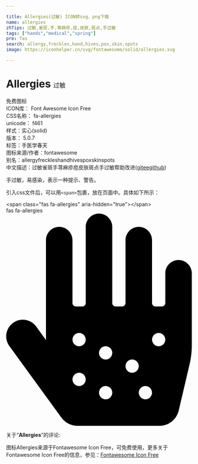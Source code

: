 ```yaml
---

title: Allergies(过敏) ICON转svg、png下载
name: allergies
zhTips: 过敏,雀斑,手,荨麻疹,痘,皮肤,斑点,手过敏
tags: ["hands","medical","spring"]
pre: fas
search: allergy,freckles,hand,hives,pox,skin,spots
image: https://iconhelper.cn/svg/fontawesome/solid/allergies.svg

---
```


# Allergies  <small style="font-size: 60%;font-weight: 100">过敏</small>


<div class="detail-page">
<p>
<span><span class="badge-success badge">免费图标</span> </span>
<br/>
<span>
ICON库：
<span class="badge-secondary badge">Font Awesome Icon Free</span> 
</span>
<br/>
<span>
CSS名称：
<span class="badge-secondary badge">fa-allergies</span> 
</span>
<br/>
<span>
unicode：
<span class="badge-secondary badge">f461</span> 
<copy-btn content='f461' btn-title=""></copy-btn>
<copy-btn :content='String.fromCodePoint(parseInt("f461", 16))' btn-title="复制U"></copy-btn>
</span><br/><span>样式：<span class="badge-light badge">实心(solid)</span></span>
<br/>
<span>
版本：
<span class="badge-secondary badge">5.0.7</span> 
</span><br/><span>标签：<span class="badge-light badge"><router-link to="/tags/hands.html">手</router-link></span><span class="badge-light badge"><router-link to="/tags/medical.html">医学</router-link></span><span class="badge-light badge"><router-link to="/tags/spring.html">春天</router-link></span></span>
<br/>
<span>图标来源/作者：<span class="badge-light badge">fontawesome</span></span> 
<br/>
<span>别名：<span class="badge-light badge">allergy</span><span class="badge-light badge">freckles</span><span class="badge-light badge">hand</span><span class="badge-light badge">hives</span><span class="badge-light badge">pox</span><span class="badge-light badge">skin</span><span class="badge-light badge">spots</span></span><br/><span class="zh-detail">中文描述：<span class="badge-primary badge">过敏</span><span class="badge-primary badge">雀斑</span><span class="badge-primary badge">手</span><span class="badge-primary badge">荨麻疹</span><span class="badge-primary badge">痘</span><span class="badge-primary badge">皮肤</span><span class="badge-primary badge">斑点</span><span class="badge-primary badge">手过敏</span><span class="help-link"><span>帮助改进</span>(<a href="https://gitee.com/liuwave/icon-helper/edit/master/json/fontawesome/solid/allergies.json" target="_blank" rel="noopener noreferrer">gitee</a><a href="https://github.com/liuwave/icon-helper/edit/master/json/fontawesome/solid/allergies.json" target="_blank" rel="noopener noreferrer">github</a></span>)</span><br/>
</p>
</div><div class="description description alert alert-light">手过敏，易感染，表示一种提示、警告。</div>
<div class="alert alert-dark">
  <i class="fas fa-allergies fa-xs"></i>
  <i class="fas fa-allergies fa-sm"></i>
  <i class="fas fa-allergies fa-lg"></i>
  <i class="fas fa-allergies fa-2x"></i>
  <i class="fas fa-allergies fa-3x"></i>
  <i class="fas fa-allergies fa-5x"></i>
  <i class="fas fa-allergies fa-7x"></i>
</div>
<div>
  <p>引入css文件后，可以用<code>&lt;span&gt;</code>包裹，放在页面中。具体如下所示：    
  </p>
  <div class="alert alert-primary" style="font-size: 14px">
    &lt;span class="fas fa-allergies" aria-hidden="true"&gt;&lt;/span&gt;
    <copy-btn content='<span class="fas fa-allergies" aria-hidden="true"></span>'></copy-btn>
  </div>
  <div class="alert alert-secondary">
    <i class="fas fa-allergies"
    style="font-size: 24px"
    aria-hidden="true"></i> fas fa-allergies
    <copy-btn content="fas fa-allergies" btn-title="复制图标名称"></copy-btn>
  </div>
</div>
<div id="svg" class="svg-wrap">
<svg xmlns="http://www.w3.org/2000/svg" viewBox="0 0 448 512"><path d="M416 112c-17.6 0-32 14.4-32 32v72c0 4.4-3.6 8-8 8h-16c-4.4 0-8-3.6-8-8V64c0-17.6-14.4-32-32-32s-32 14.4-32 32v152c0 4.4-3.6 8-8 8h-16c-4.4 0-8-3.6-8-8V32c0-17.6-14.4-32-32-32s-32 14.4-32 32v184c0 4.4-3.6 8-8 8h-16c-4.4 0-8-3.6-8-8V64c0-17.6-14.4-32-32-32S96 46.4 96 64v241l-23.6-32.5c-13-17.9-38-21.8-55.9-8.8s-21.8 38-8.8 55.9l125.6 172.7c9 12.4 23.5 19.8 38.8 19.8h197.6c22.3 0 41.6-15.3 46.7-37l26.5-112.7c3.2-13.7 4.9-28.3 5.1-42.3V144c0-17.6-14.4-32-32-32zM176 416c-8.8 0-16-7.2-16-16s7.2-16 16-16 16 7.2 16 16-7.2 16-16 16zm0-96c-8.8 0-16-7.2-16-16s7.2-16 16-16 16 7.2 16 16-7.2 16-16 16zm64 128c-8.8 0-16-7.2-16-16s7.2-16 16-16 16 7.2 16 16-7.2 16-16 16zm0-96c-8.8 0-16-7.2-16-16s7.2-16 16-16 16 7.2 16 16-7.2 16-16 16zm64 32c-8.8 0-16-7.2-16-16s7.2-16 16-16 16 7.2 16 16-7.2 16-16 16zm32 64c-8.8 0-16-7.2-16-16s7.2-16 16-16 16 7.2 16 16-7.2 16-16 16zm32-128c-8.8 0-16-7.2-16-16s7.2-16 16-16 16 7.2 16 16-7.2 16-16 16z"/></svg>
</div>
<detail full-name='fa-allergies'></detail>
<div class="icon-detail__container">
<p>关于“<b>Allergies</b>”的评论:</p>
</div>
<Vssue title="关于“Allergies”的评论" />    
<div><p>图标Allergies来源于Fontawesome Icon Free，可免费使用，更多关于  Fontawesome Icon Free的信息，参见：<a target="_blank" href="https://iconhelper.cn/fontawesome.html">Fontawesome Icon Free</a>
</p></div>
